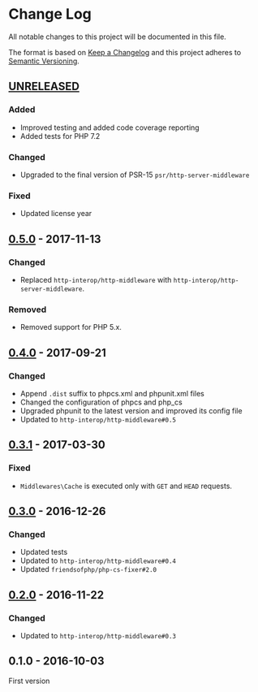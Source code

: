 # Change Log

All notable changes to this project will be documented in this file.

The format is based on [Keep a Changelog](http://keepachangelog.com/) 
and this project adheres to [Semantic Versioning](http://semver.org/).

## [UNRELEASED]

### Added

- Improved testing and added code coverage reporting
- Added tests for PHP 7.2

### Changed

- Upgraded to the final version of PSR-15 `psr/http-server-middleware`

### Fixed

- Updated license year

## [0.5.0] - 2017-11-13

### Changed

- Replaced `http-interop/http-middleware` with  `http-interop/http-server-middleware`.

### Removed

- Removed support for PHP 5.x.

## [0.4.0] - 2017-09-21

### Changed

- Append `.dist` suffix to phpcs.xml and phpunit.xml files
- Changed the configuration of phpcs and php_cs
- Upgraded phpunit to the latest version and improved its config file
- Updated to `http-interop/http-middleware#0.5`

## [0.3.1] - 2017-03-30

### Fixed

- `Middlewares\Cache` is executed only with `GET` and `HEAD` requests.

## [0.3.0] - 2016-12-26

### Changed

- Updated tests
- Updated to `http-interop/http-middleware#0.4`
- Updated `friendsofphp/php-cs-fixer#2.0`

## [0.2.0] - 2016-11-22

### Changed

- Updated to `http-interop/http-middleware#0.3`

## 0.1.0 - 2016-10-03

First version

[UNRELEASED]: https://github.com/middlewares/cache/compare/v0.5.0...HEAD
[0.5.0]: https://github.com/middlewares/cache/compare/v0.4.0...v0.5.0
[0.4.0]: https://github.com/middlewares/cache/compare/v0.3.1...v0.4.0
[0.3.1]: https://github.com/middlewares/cache/compare/v0.3.0...v0.3.1
[0.3.0]: https://github.com/middlewares/cache/compare/v0.2.0...v0.3.0
[0.2.0]: https://github.com/middlewares/cache/compare/v0.1.0...v0.2.0
